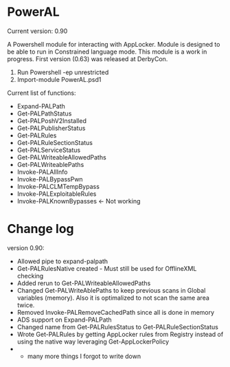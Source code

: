 # PowerAL

Current version: 0.90

A Powershell module for interacting with AppLocker.
Module is designed to be able to run in Constrained language mode.
This module is a work in progress. First version (0.63) was released at DerbyCon.

1. Run Powershell -ep unrestricted
2. Import-module PowerAL.psd1

Current list of functions:

- Expand-PALPath
- Get-PALPathStatus
- Get-PALPoshV2Installed
- Get-PALPublisherStatus
- Get-PALRules
- Get-PALRuleSectionStatus
- Get-PALServiceStatus
- Get-PALWriteableAllowedPaths
- Get-PALWriteablePaths
- Invoke-PALAllInfo
- Invoke-PALBypassPwn
- Invoke-PALCLMTempBypass
- Invoke-PALExploitableRules
- Invoke-PALKnownBypasses <- Not working


# Change log

version 0.90:
- Allowed pipe to expand-palpath
- Get-PALRulesNative created - Must still be used for OfflineXML checking
- Added rerun to Get-PALWriteableAllowedPaths
- Changed Get-PALWriteAblePaths to keep previous scans in Global variables (memory). Also it is optimalized to not scan the same area twice.
- Removed Invoke-PALRemoveCachedPath since all is done in memory
- ADS support on Expand-PALPath
- Changed name from Get-PALRulesStatus to Get-PALRuleSectionStatus
- Wrote Get-PALRules by getting AppLocker rules from Registry instead of using the native way leveraging Get-AppLockerPolicy
-  + many more things I forgot to write down
